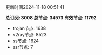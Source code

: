 更新时间2024-11-18 00:51:41

**总订阅: 3008**
**总节点: 34573**
**有效节点: 11792**
- trojan节点: 1638
- v2ray节点: 8523
- ss节点: 1624
- ssr节点: 7
